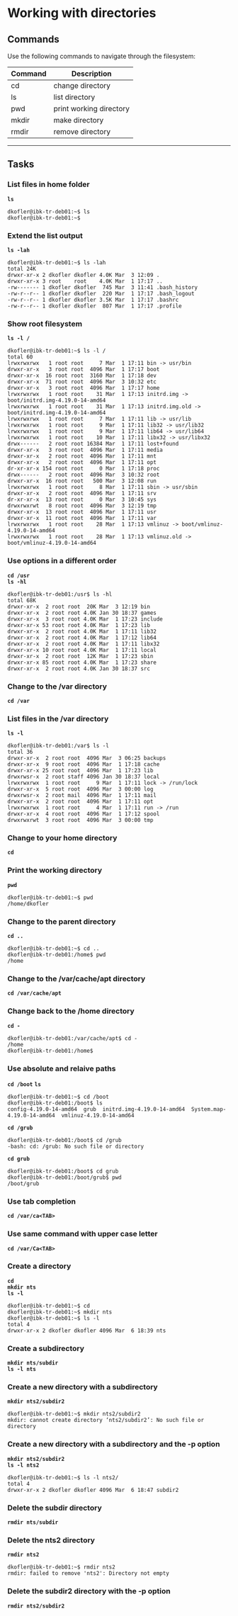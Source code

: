 # Working with directories
## Commands
Use the following commands to navigate through the filesystem:

| Command | Description |
| ---| --- |
| cd | change directory |
| ls | list directory |
| pwd | print working directory |
| mkdir | make directory |
| rmdir | remove directory |
---

## Tasks
### List files in home folder
**`ls`**
```
dkofler@ibk-tr-deb01:~$ ls
dkofler@ibk-tr-deb01:~$
```

### Extend the list output
**`ls -lah`**
```
dkofler@ibk-tr-deb01:~$ ls -lah
total 24K
drwxr-xr-x 2 dkofler dkofler 4.0K Mar  3 12:09 .
drwxr-xr-x 3 root    root    4.0K Mar  1 17:17 ..
-rw------- 1 dkofler dkofler  745 Mar  3 11:41 .bash_history
-rw-r--r-- 1 dkofler dkofler  220 Mar  1 17:17 .bash_logout
-rw-r--r-- 1 dkofler dkofler 3.5K Mar  1 17:17 .bashrc
-rw-r--r-- 1 dkofler dkofler  807 Mar  1 17:17 .profile
```

### Show root filesystem
**`ls -l /`**
```
dkofler@ibk-tr-deb01:~$ ls -l /
total 60
lrwxrwxrwx   1 root root     7 Mar  1 17:11 bin -> usr/bin
drwxr-xr-x   3 root root  4096 Mar  1 17:17 boot
drwxr-xr-x  16 root root  3160 Mar  1 17:18 dev
drwxr-xr-x  71 root root  4096 Mar  3 10:32 etc
drwxr-xr-x   3 root root  4096 Mar  1 17:17 home
lrwxrwxrwx   1 root root    31 Mar  1 17:13 initrd.img -> boot/initrd.img-4.19.0-14-amd64
lrwxrwxrwx   1 root root    31 Mar  1 17:13 initrd.img.old -> boot/initrd.img-4.19.0-14-amd64
lrwxrwxrwx   1 root root     7 Mar  1 17:11 lib -> usr/lib
lrwxrwxrwx   1 root root     9 Mar  1 17:11 lib32 -> usr/lib32
lrwxrwxrwx   1 root root     9 Mar  1 17:11 lib64 -> usr/lib64
lrwxrwxrwx   1 root root    10 Mar  1 17:11 libx32 -> usr/libx32
drwx------   2 root root 16384 Mar  1 17:11 lost+found
drwxr-xr-x   3 root root  4096 Mar  1 17:11 media
drwxr-xr-x   2 root root  4096 Mar  1 17:11 mnt
drwxr-xr-x   2 root root  4096 Mar  1 17:11 opt
dr-xr-xr-x 154 root root     0 Mar  1 17:18 proc
drwx------   2 root root  4096 Mar  3 10:32 root
drwxr-xr-x  16 root root   500 Mar  3 12:08 run
lrwxrwxrwx   1 root root     8 Mar  1 17:11 sbin -> usr/sbin
drwxr-xr-x   2 root root  4096 Mar  1 17:11 srv
dr-xr-xr-x  13 root root     0 Mar  3 10:45 sys
drwxrwxrwt   8 root root  4096 Mar  3 12:19 tmp
drwxr-xr-x  13 root root  4096 Mar  1 17:11 usr
drwxr-xr-x  11 root root  4096 Mar  1 17:11 var
lrwxrwxrwx   1 root root    28 Mar  1 17:13 vmlinuz -> boot/vmlinuz-4.19.0-14-amd64
lrwxrwxrwx   1 root root    28 Mar  1 17:13 vmlinuz.old -> boot/vmlinuz-4.19.0-14-amd64
```

### Use options in a different order
**`cd /usr`**  
**`ls -hl`**
```
dkofler@ibk-tr-deb01:/usr$ ls -hl
total 68K
drwxr-xr-x  2 root root  20K Mar  3 12:19 bin
drwxr-xr-x  2 root root 4.0K Jan 30 18:37 games
drwxr-xr-x  3 root root 4.0K Mar  1 17:23 include
drwxr-xr-x 53 root root 4.0K Mar  1 17:23 lib
drwxr-xr-x  2 root root 4.0K Mar  1 17:11 lib32
drwxr-xr-x  2 root root 4.0K Mar  1 17:12 lib64
drwxr-xr-x  2 root root 4.0K Mar  1 17:11 libx32
drwxr-xr-x 10 root root 4.0K Mar  1 17:11 local
drwxr-xr-x  2 root root  12K Mar  1 17:23 sbin
drwxr-xr-x 85 root root 4.0K Mar  1 17:23 share
drwxr-xr-x  2 root root 4.0K Jan 30 18:37 src
```

### Change to the /var directory
**`cd /var`**

### List files in the /var directory
**`ls -l`**
```
dkofler@ibk-tr-deb01:/var$ ls -l
total 36
drwxr-xr-x  2 root root  4096 Mar  3 06:25 backups
drwxr-xr-x  9 root root  4096 Mar  1 17:18 cache
drwxr-xr-x 25 root root  4096 Mar  1 17:23 lib
drwxrwsr-x  2 root staff 4096 Jan 30 18:37 local
lrwxrwxrwx  1 root root     9 Mar  1 17:11 lock -> /run/lock
drwxr-xr-x  5 root root  4096 Mar  3 00:00 log
drwxrwsr-x  2 root mail  4096 Mar  1 17:11 mail
drwxr-xr-x  2 root root  4096 Mar  1 17:11 opt
lrwxrwxrwx  1 root root     4 Mar  1 17:11 run -> /run
drwxr-xr-x  4 root root  4096 Mar  1 17:12 spool
drwxrwxrwt  3 root root  4096 Mar  3 00:00 tmp
```

### Change to your home directory
**`cd`**

### Print the working directory
**`pwd`**
```
dkofler@ibk-tr-deb01:~$ pwd
/home/dkofler
```

### Change to the parent directory
**`cd ..`**
```
dkofler@ibk-tr-deb01:~$ cd ..
dkofler@ibk-tr-deb01:/home$ pwd
/home
```

### Change to the /var/cache/apt directory
**`cd /var/cache/apt`**

### Change back to the /home directory
**`cd -`**
```
dkofler@ibk-tr-deb01:/var/cache/apt$ cd -
/home
dkofler@ibk-tr-deb01:/home$
```

### Use absolute and relaive paths
**`cd /boot`**
**`ls`**
```
dkofler@ibk-tr-deb01:~$ cd /boot
dkofler@ibk-tr-deb01:/boot$ ls
config-4.19.0-14-amd64  grub  initrd.img-4.19.0-14-amd64  System.map-4.19.0-14-amd64  vmlinuz-4.19.0-14-amd64
```
**`cd /grub`**
```
dkofler@ibk-tr-deb01:/boot$ cd /grub
-bash: cd: /grub: No such file or directory
```
**`cd grub`**
```
dkofler@ibk-tr-deb01:/boot$ cd grub
dkofler@ibk-tr-deb01:/boot/grub$ pwd
/boot/grub
```
### Use tab completion
**`cd /var/ca<TAB>`**

### Use same command with upper case letter
**`cd /var/Ca<TAB>`**

### Create a directory
**`cd`**  
**`mkdir nts`**  
**`ls -l`**
```
dkofler@ibk-tr-deb01:~$ cd
dkofler@ibk-tr-deb01:~$ mkdir nts
dkofler@ibk-tr-deb01:~$ ls -l
total 4
drwxr-xr-x 2 dkofler dkofler 4096 Mar  6 18:39 nts
```

### Create a subdirectory
**`mkdir nts/subdir`**    
**`ls -l nts`**

### Create a new directory with a subdirectory
**`mkdir nts2/subdir2`**  
```
dkofler@ibk-tr-deb01:~$ mkdir nts2/subdir2
mkdir: cannot create directory ‘nts2/subdir2’: No such file or directory
```
### Create a new directory with a subdirectory and the -p option
**`mkdir nts2/subdir2`**  
**`ls -l nts2`**
```
dkofler@ibk-tr-deb01:~$ ls -l nts2/
total 4
drwxr-xr-x 2 dkofler dkofler 4096 Mar  6 18:47 subdir2
```

### Delete the subdir directory
**`rmdir nts/subdir`**

### Delete the nts2 directory
**`rmdir nts2`**
```
dkofler@ibk-tr-deb01:~$ rmdir nts2
rmdir: failed to remove 'nts2': Directory not empty
```

### Delete the subdir2 directory with the -p option
**`rmdir nts2/subdir2`**

